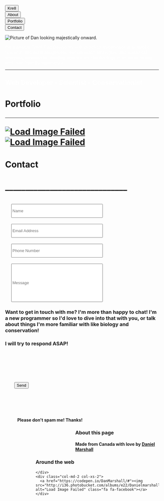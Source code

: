 <link rel="stylesheet" href="//maxcdn.bootstrapcdn.com/bootstrap/3.3.1/css/bootstrap.min.css" />
<link rel="stylesheet" href="https://cdnjs.cloudflare.com/ajax/libs/font-awesome/4.7.0/css/font-awesome.min.css">

<div class="container-fluid">

  <div class="row background-purple header">
    <div class="col-md-8">
      <a href="https://s.codepen.io/DanMarshall/fullpage/NMwLWK#top"><button class="btn-1">Kre8</button>
</a>
    </div>
    <div class="col-md-1">
      <a href="https://s.codepen.io/DanMarshall/fullpage/NMwLWK#top"><button class="btn-about">About</button></a>
    </div>
    <div class="col-md-1">
      <a href="#portfolio_link"><button class="btn-pc">Portfolio</button></a>
    </div>
    <div class="col-md-1">
      <a href="#contact_link"><button class="btn-pc">Contact</button></a>
    </div>
  </div>
  <a name="linktotop"></a>
  <div class="textbox1 background-lgrey">
    <p><img src="http://i36.photobucket.com/albums/e22/Danielmarshallk/Codepen/10645224_10154752549605608_3638202876421565906_n_zpsfgmbpsko.jpg~original" alt="Picture of Dan looking majestically onward." class="img-circular"></p>
    <p style="color:#FFFFFF" class="font-20">I'm a newbie Front-End Developer with practical experience in scientific research, project management, conservation strategies, and statistical analyses; devoted to blending science with technology in an entertaining and user-friendly experience.</p>
 <hr>
    <h2 style="color: #FFFFFF" class="text">Web Developer - Scientist - Conservationist</h2>
  </div>
  <div class="textbox2 background-white">
    <a name="portfolio_link"></a>
    <h1 class="center-text">Portfolio</h>
      <a name="portfolio_link"></a>
<hr>
      <div class="row">
        <a href="https://s.codepen.io/DanMarshall/fullpage/zjOyQd#top"><img src="http://i36.photobucket.com/albums/e22/Danielmarshallk/Codepen/Tribute%20Page_zpsjk0qft5p.png~original" alt="Load Image Failed" class="img-portfolio"></a>
        <a href="https://s.codepen.io/DanMarshall/fullpage/NMwLWK#top"><img src="http://i36.photobucket.com/albums/e22/Danielmarshallk/Codepen/Portfolio_zps0nxiqo9v.jpg~original" alt="Load Image Failed" class="img-portfolio2"></a>
      </div>
  </div>
  <div class="textbox2 background-white">
    <a name="contact_link"></a>
    <h1 class="text-center">Contact</h1>
    <h1 class="text-center">______________________________</h1>
    <div class="row">
      <div class="col-md-6 col-xs-6 entry">
        <input type="text" placeholder="Name" style="margin: 20px 0px 0px 20px; width:300px; height:45px;">
        <input type="text" placeholder="Email Address" style="margin: 20px 0px 0px 20px; width:300px; height:45px;">
        <input type="text" placeholder="Phone Number" style="margin: 20px 0px 0px 20px; width:300px; height:45px;">
        <input type="text" placeholder="Message" style="margin: 20px 0px 0px 20px; width:300px; height:125px;">
      </div>
      <div class="col-md-1">
      </div>
      <div class="col-md-5" "col-xs-5">
        <h3>Want to get in touch with me? I'm more than happy to chat! I'm a new programmer so I'd love to dive into that with you, or talk about things I'm more familiar with like biology and conservation!</h3>
        <h3>I will try to respond ASAP!</h3>
      </div>
    </div>
    <div class="row">
      <div class="col-lg-1 col-xs-1">
        <button type="submit" style="margin: 100px 0px 0px 30px;">Send</button>
      </div>
      <div class="col-lg-5 col-xs-5" style="margin: 94px 0px 0px 40px;">
        <h4>Please don't spam me! Thanks!</h4>
      </div>
    </div>
  </div>
</div>
<div class="row background-lgrey footer">

  <div class="col-md-4 col-xs-4" style="margin-left: 230px;">
    <h3>About this page</h3>
    <h4>Made from Canada with love by <a href="https://s.codepen.io/DanMarshall/fullpage/NMwLWK#top">Daniel Marshall</a></h4>
  </div>
  <div class="col-md-4 col-xs-4" style="margin-left: 100px;">
    <h3>Around the web</h3>
    <div class="col-md-2 col-xs-2">
      <a href="https://www.linkedin.com/in/daniel-marshall-39987492/" class="fa fa-linkedin"></a>
    </div>
    <div class="col-md-2 col-xs-2">
      <a href="https://www.facebook.com/dan.marshall.7545" class="fa fa-facebook"></a>

    </div>
    <div class="col-md-2 col-xs-2">
      <a href="https://codepen.io/DanMarshall/#"><img src="http://i36.photobucket.com/albums/e22/Danielmarshallk/Codepen/Portfolio%20page_zpsnacoxifi.png~original" alt="Load Image Failed" class="fa fa-facebook"></a>
    </div>
  </div>
</div>
